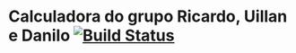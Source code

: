 # Calculadora do grupo Ricardo, Uillan e Danilo [![Build Status](https://travis-ci.org/FaculdadeAlfa/grupo-ricardo-uillan-danilo.svg?branch=master)](https://travis-ci.org/FaculdadeAlfa/grupo-ricardo-uillan-danilo)